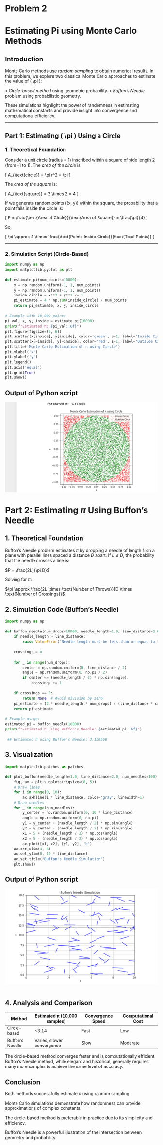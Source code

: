 # Problem 2
# Estimating Pi using Monte Carlo Methods

## Introduction

Monte Carlo methods use *random sampling* to obtain numerical results. In this problem, we explore two classical Monte Carlo approaches to estimate the value of \( \pi \):

•⁠  ⁠*Circle-based method* using geometric probability.
•⁠  ⁠*Buffon’s Needle* problem using probabilistic geometry.

These simulations highlight the power of randomness in estimating mathematical constants and provide insight into convergence and computational efficiency.

---

## Part 1: Estimating \( \pi \) Using a Circle

### 1. Theoretical Foundation

Consider a unit circle (radius = 1) inscribed within a square of side length 2 (from -1 to 1). The *area of the circle* is:

\[
A_{\text{circle}} = \pi r^2 = \pi
\]

The *area of the square* is:

\[
A_{\text{square}} = 2 \times 2 = 4
\]

If we generate random points \((x, y)\) within the square, the probability that a point falls inside the circle is:

\[
P = \frac{\text{Area of Circle}}{\text{Area of Square}} = \frac{\pi}{4}
\]

So,

\[
\pi \approx 4 \times \frac{\text{Points Inside Circle}}{\text{Total Points}}
\]

---

### 2. Simulation Script (Circle-Based)
```python
import numpy as np
import matplotlib.pyplot as plt

def estimate_pi(num_points=10000):
    x = np.random.uniform(-1, 1, num_points)
    y = np.random.uniform(-1, 1, num_points)
    inside_circle = x**2 + y**2 <= 1
    pi_estimate = 4 * np.sum(inside_circle) / num_points
    return pi_estimate, x, y, inside_circle

# Example with 10,000 points
pi_val, x, y, inside = estimate_pi(10000)
print(f"Estimated π: {pi_val:.6f}")
plt.figure(figsize=(6, 6))
plt.scatter(x[inside], y[inside], color='green', s=1, label='Inside Circle')
plt.scatter(x[~inside], y[~inside], color='red', s=1, label='Outside Circle')
plt.title('Monte Carlo Estimation of π using Circle')
plt.xlabel('x')
plt.ylabel('y')
plt.legend()
plt.axis('equal')
plt.grid(True)
plt.show()
```
## Output of Python script 
![Monte Carlo Estimation](../../_pics/Statistics_task2_01.jpeg)

# Part 2: Estimating $\pi$ Using Buffon’s Needle

## 1. Theoretical Foundation
Buffon’s Needle problem estimates $\pi$ by dropping a needle of length $L$ on a plane with parallel lines spaced a distance $D$ apart. If $L \leq D$, the probability that the needle crosses a line is:

$P = \frac{2L}{\pi D}$

Solving for $\pi$:

$\pi \approx \frac{2L \times \text{Number of Throws}}{D \times \text{Number of Crossings}}$

## 2. Simulation Code (Buffon’s Needle)
```python
import numpy as np

def buffon_needle(num_drops=10000, needle_length=1.0, line_distance=2.0):
    if needle_length > line_distance:
        raise ValueError("Needle length must be less than or equal to the distance between lines.")

    crossings = 0

    for _ in range(num_drops):
        center = np.random.uniform(0, line_distance / 2)
        angle = np.random.uniform(0, np.pi / 2)
        if center <= (needle_length / 2) * np.sin(angle):
            crossings += 1

    if crossings == 0:
        return None  # Avoid division by zero
    pi_estimate = (2 * needle_length * num_drops) / (line_distance * crossings)
    return pi_estimate

# Example usage:
estimated_pi = buffon_needle(10000)
print(f"Estimated π using Buffon's Needle: {estimated_pi:.6f}")
 
 ## Estimated π using Buffon's Needle: 3.159558
```
## 3. Visualization
```python
import matplotlib.patches as patches

def plot_buffon(needle_length=1.0, line_distance=2.0, num_needles=100):
    fig, ax = plt.subplots(figsize=(8, 5))
    # Draw lines
    for i in range(0, 10):
        ax.axhline(i * line_distance, color='gray', linewidth=1)
    # Draw needles
    for _ in range(num_needles):
        y_center = np.random.uniform(0, 10 * line_distance)
        angle = np.random.uniform(0, np.pi)
        y1 = y_center + (needle_length / 2) * np.sin(angle)
        y2 = y_center - (needle_length / 2) * np.sin(angle)
        x1 = 5 + (needle_length / 2) * np.cos(angle)
        x2 = 5 - (needle_length / 2) * np.cos(angle)
        ax.plot([x1, x2], [y1, y2], 'b')
    ax.set_xlim(4, 6)
    ax.set_ylim(0, 10 * line_distance)
    ax.set_title("Buffon's Needle Simulation")
    plt.show()
```
## Output of Python script 
![Buffon's Needle Simulation](../../_pics/Statistics_task2_02.png)
 ⁠
## 4. Analysis and Comparison

| Method          | Estimated π (10,000 samples) | Convergence Speed | Computational Cost |
|-----------------|-----------------------------|-------------------|--------------------|
| Circle-based    | ~3.14                       | Fast              | Low                |
| Buffon’s Needle | Varies, slower convergence  | Slow              | Moderate           |

The circle-based method converges faster and is computationally efficient. Buffon’s Needle method, while elegant and historical, generally requires many more samples to achieve the same level of accuracy.

## Conclusion
Both methods successfully estimate $\pi$ using random sampling.

Monte Carlo simulations demonstrate how randomness can provide approximations of complex constants.

The circle-based method is preferable in practice due to its simplicity and efficiency.

Buffon’s Needle is a powerful illustration of the intersection between geometry and probability.